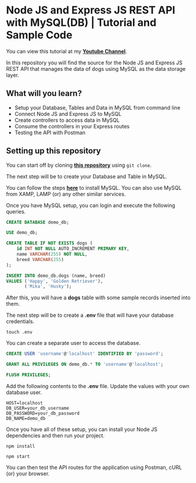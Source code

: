 # Node JS and Express JS REST API with MySQL(DB) | Tutorial and Sample Code

You can view this tutorial at my [**Youtube Channel**](https://youtube.com).

In this repository you will find the source for the Node JS and Express JS REST API that manages the data of dogs using MySQL as the data storage layer. 

## What will you learn?

- Setup your Database, Tables and Data in MySQL from command line
- Connect Node JS and Express JS to MySQL 
- Create controllers to access data in MySQL 
- Consume the controllers in your Express routes 
- Testing the API with Postman

## Setting up this repository 

You can start off by cloning [**this repository**](https://github.com/clokam13/nodejs-api-tutorial) using `git clone`.

The next step will be to create your Database and Table in MySQL. 

You can follow the steps [**here**](https://dev.mysql.com/downloads/installer/) to install MySQL. You can also use MySQL from XAMP, LAMP (or) any other similar services. 

Once you have MySQL setup, you can login and execute the following queries. 

```sql
CREATE DATABASE demo_db;

USE demo_db;

CREATE TABLE IF NOT EXISTS dogs (
    id INT NOT NULL AUTO_INCREMENT PRIMARY KEY,
    name VARCHAR(255) NOT NULL,
    breed VARCHAR(255)
);

INSERT INTO demo_db.dogs (name, breed)
VALUES ('Happy', 'Golden Retriever'),
       ('Mika', 'Husky');
```

After this, you will have a **dogs** table with some sample records inserted into them. 

The next step will be to create a **.env** file that will have your database credentials. 

```shell
touch .env
```

You can create a separate user to access the database. 

```sql
CREATE USER 'username'@'localhost' IDENTIFIED BY 'password';

GRANT ALL PRIVILEGES ON demo_db.* TO 'username'@'localhost';

FLUSH PRIVILEGES;
```

Add the following contents to the **.env** file. Update the values with your own database user. 

```
HOST=localhost
DB_USER=your_db_username
DB_PASSWORD=your_db_password
DB_NAME=demo_db
```

Once you have all of these setup, you can install your Node JS dependencies and then run your project. 

```shell 
npm install 

npm start
```
You can then test the API routes for the application using Postman, cURL (or) your browser. 



